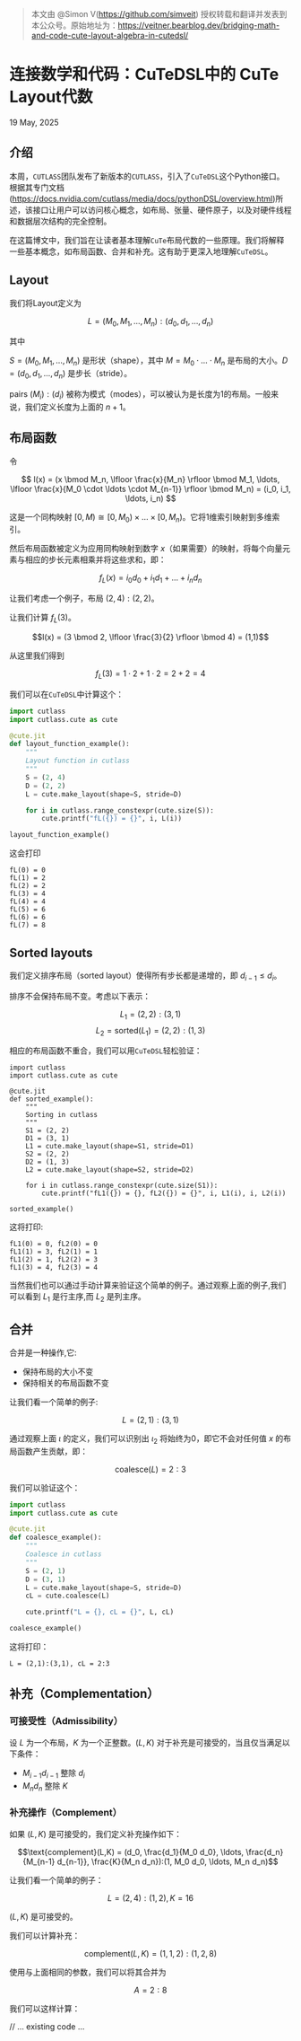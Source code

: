 > 本文由 @Simon V(https://github.com/simveit) 授权转载和翻译并发表到本公众号。原始地址为：https://veitner.bearblog.dev/bridging-math-and-code-cute-layout-algebra-in-cutedsl/

# 连接数学和代码：CuTeDSL中的 CuTe Layout代数

19 May, 2025

## 介绍

本周，`CUTLASS`团队发布了新版本的`CUTLASS`，引入了`CuTeDSL`这个Python接口。根据其专门文档(https://docs.nvidia.com/cutlass/media/docs/pythonDSL/overview.html)所述，该接口让用户可以访问核心概念，如布局、张量、硬件原子，以及对硬件线程和数据层次结构的完全控制。

在这篇博文中，我们旨在让读者基本理解`CuTe`布局代数的一些原理。我们将解释一些基本概念，如布局函数、合并和补充。这有助于更深入地理解`CuTeDSL`。

## Layout

我们将Layout定义为

$$L = (M_0, M_1, \ldots, M_n):(d_0, d_1, \ldots, d_n)$$

其中

$S = (M_0, M_1, \ldots, M_n)$ 是形状（shape），其中 $M = M_0 \cdot \ldots \cdot M_n$ 是布局的大小。$D = (d_0, d_1, \ldots, d_n)$ 是步长（stride）。

pairs $(M_i):(d_i)$ 被称为模式（modes），可以被认为是长度为1的布局。一般来说，我们定义长度为上面的 $n + 1$。

## 布局函数

令

$$
l(x) = (x \bmod M_n, \lfloor \frac{x}{M_n} \rfloor \bmod M_1, \ldots, \lfloor \frac{x}{M_0 \cdot \ldots \cdot M_{n-1}} \rfloor \bmod M_n) = (i_0, i_1, \ldots, i_n)
$$

这是一个同构映射 $[0, M) \cong [0, M_0) \times \ldots \times [0, M_n)$。它将1维索引映射到多维索引。

然后布局函数被定义为应用同构映射到数字 $x$（如果需要）的映射，将每个向量元素与相应的步长元素相乘并将这些求和，即：

$$f_L(x) = i_0 d_0 + i_1 d_1 + \ldots + i_n d_n$$

让我们考虑一个例子，布局 $(2, 4):(2, 2)$。

让我们计算 $f_L(3)$。

$$l(x) = (3 \bmod 2, \lfloor \frac{3}{2} \rfloor \bmod 4) = (1,1)$$

从这里我们得到

$$f_L(3) = 1 \cdot 2 + 1 \cdot 2 = 2 + 2 = 4$$

我们可以在`CuTeDSL`中计算这个：

```python
import cutlass               
import cutlass.cute as cute  

@cute.jit
def layout_function_example():
    """
    Layout function in cutlass
    """
    S = (2, 4)
    D = (2, 2)
    L = cute.make_layout(shape=S, stride=D)

    for i in cutlass.range_constexpr(cute.size(S)):
        cute.printf("fL({}) = {}", i, L(i))

layout_function_example()
```

这会打印

```shell
fL(0) = 0
fL(1) = 2
fL(2) = 2
fL(3) = 4
fL(4) = 4
fL(5) = 6
fL(6) = 6
fL(7) = 8
```

## Sorted layouts

我们定义排序布局（sorted layout）使得所有步长都是递增的，即 $d_{i-1} \leq d_i$。

排序不会保持布局不变。考虑以下表示：

$$L_1 = (2,2):(3,1)$$
$$L_2 = \text{sorted}(L_1) = (2,2):(1,3)$$

相应的布局函数不重合，我们可以用`CuTeDSL`轻松验证：

```shell
import cutlass               
import cutlass.cute as cute  

@cute.jit
def sorted_example():
    """
    Sorting in cutlass
    """
    S1 = (2, 2)
    D1 = (3, 1)
    L1 = cute.make_layout(shape=S1, stride=D1)
    S2 = (2, 2)
    D2 = (1, 3)
    L2 = cute.make_layout(shape=S2, stride=D2)

    for i in cutlass.range_constexpr(cute.size(S1)):
        cute.printf("fL1({}) = {}, fL2({}) = {}", i, L1(i), i, L2(i))

sorted_example()
```

这将打印:

```shell
fL1(0) = 0, fL2(0) = 0
fL1(1) = 3, fL2(1) = 1
fL1(2) = 1, fL2(2) = 3
fL1(3) = 4, fL2(3) = 4
```

当然我们也可以通过手动计算来验证这个简单的例子。通过观察上面的例子,我们可以看到 $L_1$ 是行主序,而 $L_2$ 是列主序。

## 合并

合并是一种操作,它:

- 保持布局的大小不变
- 保持相关的布局函数不变

让我们看一个简单的例子:

$$L = (2,1):(3,1)$$

通过观察上面 $\iota$ 的定义，我们可以识别出 $\iota_2$ 将始终为0，即它不会对任何值 $x$ 的布局函数产生贡献，即：

$$\text{coalesce}(L) = 2:3$$

我们可以验证这个：

```python
import cutlass               
import cutlass.cute as cute  

@cute.jit
def coalesce_example():
    """
    Coalesce in cutlass
    """
    S = (2, 1)
    D = (3, 1)
    L = cute.make_layout(shape=S, stride=D)
    cL = cute.coalesce(L)

    cute.printf("L = {}, cL = {}", L, cL)

coalesce_example()
```

这将打印：

```shell
L = (2,1):(3,1), cL = 2:3
```

## 补充（Complementation）

### 可接受性（Admissibility）

设 $L$ 为一个布局，$K$ 为一个正整数。$(L,K)$ 对于补充是可接受的，当且仅当满足以下条件：

- $M_{i-1}d_{i-1}$ 整除 $d_i$
- $M_n d_n$ 整除 $K$

### 补充操作（Complement）

如果 $(L,K)$ 是可接受的，我们定义补充操作如下：

$$\text{complement}(L,K) = (d_0, \frac{d_1}{M_0 d_0}, \ldots, \frac{d_n}{M_{n-1} d_{n-1}}, \frac{K}{M_n d_n}):(1, M_0 d_0, \ldots, M_n d_n)$$

让我们看一个简单的例子：

$$L = (2,4):(1,2), K = 16$$

$(L,K)$ 是可接受的。

我们可以计算补充：

$$\text{complement}(L,K) = (1,1,2):(1,2,8)$$

使用与上面相同的参数，我们可以将其合并为

$$A = 2:8$$

我们可以这样计算：

// ... existing code ...

